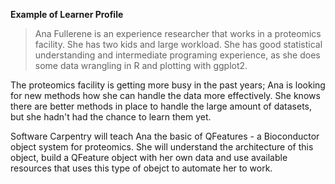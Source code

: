 **Example of Learner Profile**

> Ana Fullerene is an experience researcher that works in a proteomics facility. She has two kids and large workload. She has good statistical understanding and intermediate programing experience, as she does some data wrangling in R and plotting with ggplot2. 

The proteomics facility is getting more busy in the past years; Ana is looking for new methods how she can handle the data more effectively.  She knows there are better methods in place to handle the large amount of datasets, but she hadn't had the chance to learn them yet. 

Software Carpentry will teach Ana the basic of QFeatures - a Bioconductor object system for proteomics. She will understand the architecture of this object, build a QFeature object with her own data and use available resources that uses this type of obejct to automate her to work. 
